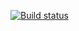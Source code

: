 [![Build status](https://ci.appveyor.com/api/projects/status/ql20ycfjcklc0lrc?svg=true)](https://ci.appveyor.com/project/Dmitry-1994/javaaqa-hw6-pageobject)
